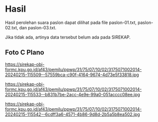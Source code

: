 # Hasil

Hasil perolehan suara paslon dapat dilihat pada file paslon-01.txt, paslon-02.txt, dan paslon-03.txt.

Jika tidak ada, artinya data tersebut belum ada pada SIREKAP.

## Foto C Plano

https://sirekap-obj-formc.kpu.go.id/af43/pemilu/ppwp/31/75/07/10/02/3175071002014-20240215-115509--57559bca-c90f-4164-9674-4d73e5f33818.jpg

https://sirekap-obj-formc.kpu.go.id/af43/pemilu/ppwp/31/75/07/10/02/3175071002014-20240215-115533--b831b7be-2acc-4e9e-99a0-051acccc08ee.jpg

https://sirekap-obj-formc.kpu.go.id/af43/pemilu/ppwp/31/75/07/10/02/3175071002014-20240215-115542--6cdff3a6-4571-4b86-9d8d-2b5a5b8ea502.jpg
